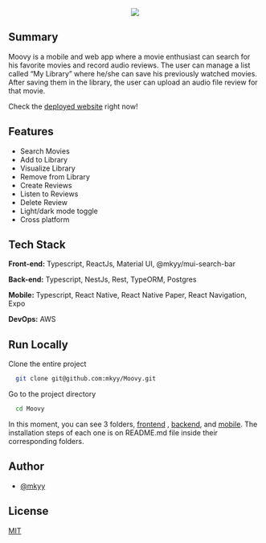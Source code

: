 <div align='center'>

![](https://i.imgur.com/DyZgwcY.png)

</div>

## Summary

Moovy is a mobile and web app where a movie enthusiast can search for his favorite
movies and record audio reviews. The user can manage a list called “My Library” where he/she
can save his previously watched movies. After saving them in the library, the user can upload an
audio file review for that movie.

Check the [deployed website](http://moovy-client.s3-website-sa-east-1.amazonaws.com) right now!

## Features

- Search Movies
- Add to Library
- Visualize Library
- Remove from Library
- Create Reviews
- Listen to Reviews
- Delete Review
- Light/dark mode toggle
- Cross platform

## Tech Stack

**Front-end:** Typescript, ReactJs, Material UI, @mkyy/mui-search-bar

**Back-end:** Typescript, NestJs, Rest, TypeORM, Postgres

**Mobile:** Typescript, React Native, React Native Paper, React Navigation, Expo

**DevOps:** AWS


## Run Locally

Clone the entire project

```bash
  git clone git@github.com:mkyy/Moovy.git
```

Go to the project directory

```bash
  cd Moovy
```

In this moment, you can see 3 folders, [frontend](https://github.com/mkyy/Moovy/tree/main/frontend) , [backend](https://github.com/mkyy/Moovy/tree/main/backend), and [mobile](https://github.com/mkyy/Moovy/tree/main/mobile).
The installation steps of each one is on README.md file inside their corresponding folders.

## Author

- [@mkyy](https://www.github.com/mkyy)


## License

[MIT](https://choosealicense.com/licenses/mit/)
